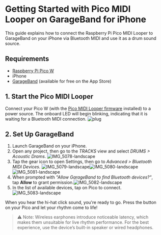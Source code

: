 # Getting Started with Pico MIDI Looper on GarageBand for iPhone

This guide explains how to connect the Raspberry Pi Pico MIDI Looper to GarageBand on your iPhone via Bluetooth MIDI and use it as a drum sound source.

## Requirements

- [Raspberry Pi Pico W](https://www.raspberrypi.com/products/raspberry-pi-pico/)
- iPhone
- [GarageBand](https://apps.apple.com/app/garageband/id408709785) (available for free on the App Store)

## 1. Start the Pico MIDI Looper

Connect your Pico W (with the [Pico MIDI Looper firmware](https://github.com/oyama/pico-midi-looper/releases/latest) installed) to a power source. The onboard LED will begin blinking, indicating that it is waiting for a Bluetooth MIDI connection.
![plug](https://github.com/user-attachments/assets/6164990e-653f-4680-a00d-201dc9530452)

## 2. Set Up GarageBand

1. Launch GarageBand on your iPhone. 
2. Open any project, then go to the _TRACKS_ view and select _DRUMS > Acoustic Drams_. ![IMG_5078-landscape](https://github.com/user-attachments/assets/c4f14e5e-1dde-4388-9acf-14d0d37e2a8b)
3. Tap the gear icon to open Settings, then go to _Advanced > Bluetooth MIDI Devices_. ![IMG_5079-landscape](https://github.com/user-attachments/assets/0de7f875-c3fd-430b-a838-082298015087)![IMG_5080-landscape](https://github.com/user-attachments/assets/919be488-6a92-4dcc-9fec-87349fe17b4b)![IMG_5081-landscape](https://github.com/user-attachments/assets/a5e86d0c-6d91-4703-8b0d-04922a87a926)
4. When prompted with _"Allow GarageBand to find Bluetooth devices?"_, tap **Allow** to grant permission.![IMG_5082-landscape](https://github.com/user-attachments/assets/55bc73c5-8234-4a11-8b6d-ca518312ba5f)
5. In the list of available devices, tap on Pico to connect.![IMG_5083-landscape](https://github.com/user-attachments/assets/24cff487-72d0-4020-ace5-71b84237f2fe)

When you hear the hi-hat click sound, you're ready to go. Press the button on your Pico and let your rhythm come to life!

> ⚠️ Note: Wireless earphones introduce noticeable latency, which makes them unsuitable for live rhythm performance. For the best experience, use the device’s built-in speaker or wired headphones.
